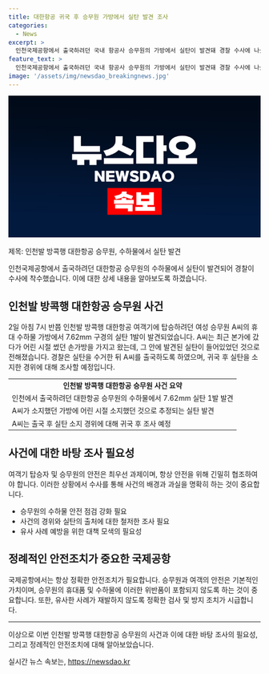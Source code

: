 ```yaml
---
title: 대한항공 귀국 후 승무원 가방에서 실탄 발견 조사
categories:
  - News
excerpt: >
  인천국제공항에서 출국하려던 국내 항공사 승무원의 가방에서 실탄이 발견돼 경찰 수사에 나섰습니다. 여성 승무원 A씨의 휴대 수하물 가방에서 7.62mm구경의 실탄 1발이 발견됐는데, A씨는 본가에서 가져온 손가방 안에 이 실탄이 들어있었다고 전해졌습니다. 경찰은 실탄을 수거한 뒤 일단 A씨를 출국하도록 하고 귀국 후 소지 경위를 조사할 예정입니다.
feature_text: >
  인천국제공항에서 출국하려던 국내 항공사 승무원의 가방에서 실탄이 발견돼 경찰 수사에 나섰습니다. 여성 승무원 A씨의 휴대 수하물 가방에서 7.62mm구경의 실탄 1발이 발견됐는데, A씨는 본가에서 가져온 손가방 안에 이 실탄이 들어있었다고 전해졌습니다. 경찰은 실탄을 수거한 뒤 일단 A씨를 출국하도록 하고 귀국 후 소지 경위를 조사할 예정입니다.
image: '/assets/img/newsdao_breakingnews.jpg'
---
```


<p><img src="/assets/img/newsdao_breakingnews.jpg" alt="bookingtag 속보" /></p>

<p>제목: 인천발 방콕행 대한항공 승무원, 수하물에서 실탄 발견</p>

<p>인천국제공항에서 출국하려던 대한항공 승무원의 수하물에서 실탄이 발견되어 경찰이 수사에 착수했습니다. 이에 대한 상세 내용을 알아보도록 하겠습니다.</p>

<h2 data-ke-size="size26">인천발 방콕행 대한항공 승무원 사건</h2>

<p data-ke-size="size16">2일 아침 7시 반쯤 인천발 방콕행 대한항공 여객기에 탑승하려던 여성 승무원 A씨의 휴대 수하물 가방에서 7.62mm 구경의 실탄 1발이 발견되었습니다. A씨는 최근 본가에 갔다가 어린 시절 썼던 손가방을 가지고 왔는데, 그 안에 발견된 실탄이 들어있었던 것으로 전해졌습니다. 경찰은 실탄을 수거한 뒤 A씨를 출국하도록 하였으며, 귀국 후 실탄을 소지한 경위에 대해 조사할 예정입니다.</p>

<table>
  <tr>
    <td style="text-align: center; height: 17px;"><b>인천발 방콕행 대한항공 승무원 사건 요약</b></td>
  </tr>
  <tr>
    <td style="text-align: left; height: 17px;">인천에서 출국하려던 대한항공 승무원의 수하물에서 7.62mm 실탄 1발 발견</td>
  </tr>
  <tr>
    <td style="text-align: left; height: 17px;">A씨가 소지했던 가방에 어린 시절 소지했던 것으로 추정되는 실탄 발견</td>
  </tr>
  <tr>
    <td style="text-align: left; height: 17px;">A씨는 출국 후 실탄 소지 경위에 대해 귀국 후 조사 예정</td>
  </tr>
</table>

<h2 data-ke-size="size26">사건에 대한 바탕 조사 필요성</h2>

<p data-ke-size="size16">여객기 탑승자 및 승무원의 안전은 최우선 과제이며, 항상 안전을 위해 긴밀히 협조하여야 합니다. 이러한 상황에서 수사를 통해 사건의 배경과 과실을 명확히 하는 것이 중요합니다.</p>

<ul>
  <li>승무원의 수하물 안전 점검 강화 필요</li>
  <li>사건의 경위와 실탄의 출처에 대한 철저한 조사 필요</li>
  <li>유사 사례 예방을 위한 대책 모색의 필요성</li>
</ul>

<h2 data-ke-size="size26">정례적인 안전조치가 중요한 국제공항</h2>

<p data-ke-size="size16">국제공항에서는 항상 정확한 안전조치가 필요합니다. 승무원과 여객의 안전은 기본적인 가치이며, 승무원의 휴대품 및 수하물에 이러한 위반품이 포함되지 않도록 하는 것이 중요합니다. 또한, 유사한 사례가 재발하지 않도록 정확한 검사 및 방지 조치가 시급합니다.</p>

<hr>

<p data-ke-size="size16">이상으로 이번 인천발 방콕행 대한항공 승무원의 사건과 이에 대한 바탕 조사의 필요성, 그리고 정례적인 안전조치에 대해 알아보았습니다.</p>
실시간 뉴스 속보는, <a href="https://newsdao.kr" rel="dofollow">https://newsdao.kr</a>


